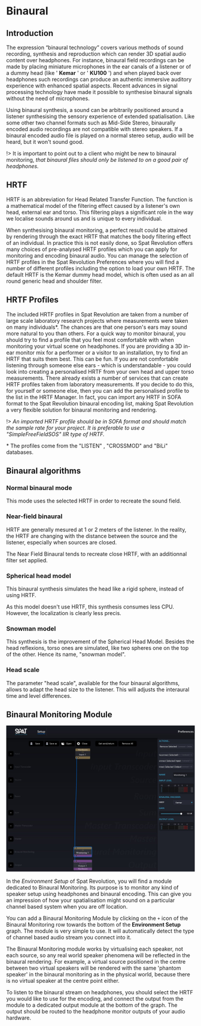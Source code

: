 # Binaural

## Introduction

The expression “binaural technology” covers various methods of sound recording, synthesis and reproduction which can render 3D spatial audio content over headphones. For instance, binaural field recordings can be made by placing miniature microphones in the ear canals of a listener or of a dummy head (like ' **Kemar** ' or ' **KU100** ') and when played back over headphones such recordings can produce an authentic immersive auditory experience with enhanced spatial aspects. Recent advances in signal processing technology have made it possible to synthesise binaural signals without the need of microphones. 

Using binaural synthesis, a sound can be arbitrarily positioned around a listener synthesising the sensory experience  of extended spatialisation. Like some other two channel formats such as Mid-Side Stereo, binaurally encoded audio recordings are not compatible with stereo speakers. If a binaural encoded audio file is played on a normal stereo setup, audio will be heard, but it won't sound good.

!> It is important to point out to a client who might be new to binaural monitoring, _that binaural files should only be listened to on a good pair of headphones._

## HRTF

HRTF is an abbreviation for Head Related Transfer Function. The function is a mathematical model of the filtering effect caused by a listener's own head, external ear and torso. This filtering plays a significant role in the way we localise sounds around us and is unique to every individual.

When synthesising binaural monitoring, a perfect result could be attained by rendering through the exact HRTF that matches the body filtering effect of an individual. In practice this is not easily done, so Spat Revolution offers many choices of pre-analysed HRTF profiles which you can apply for monitoring and encoding binaural audio. You can manage the selection of HRTF profiles in the Spat Revolution Preferences where you will find a number of different profiles including the option to load your own HRTF. The default HRTF is the Kemar dummy head model, which is often used as an all round generic head and shoulder filter.

## HRTF Profiles

The included HRTF profiles in Spat Revolution are taken from a number of large scale laboratory research projects where measurements were taken on many individuals\*. The chances are that one person's ears may sound more natural to you than others. For a quick way to monitor binaural, you should try to find a profile that you feel most comfortable with when monitoring your virtual scene on headphones. If you are providing a 3D in-ear monitor mix for a performer or a visitor to an installation, try to find an HRTF that suits them best. This can be fun. If you are not comfortable listening through someone else ears - which is understandable - you could look into creating a personalised HRTF from your own head and upper torso measurements. There already exists a number of services that can create HRTF profiles taken from laboratory measurements. If you decide to do this, for yourself or someone else, then you can add the personalised profile to the list in the HRTF Manager. In fact, you can import any HRTF in SOFA format to the Spat Revolution binaural encoding list, making Spat Revolution a very flexible solution for binaural monitoring and rendering.

!> _An imported HRTF profile should be in SOFA format and should match the sample rate for your project. It is preferable to use a "SimpleFreeFieldSOS" IIR type of HRTF._

\* The profiles come from the "LISTEN" , "CROSSMOD" and "BiLi" databases.

## Binaural algorithms

### Normal binaural mode

This mode uses the selected HRTF in order to recreate the sound field.

### Near-field binaural

HRTF are generally mesured at 1 or 2 meters of the listener.
In the reality, the HRTF are changing with the distance between the source and the listener, especially when sources are closed.

The Near Field Binaural tends to recreate close HRTF, with an additionnal filter set applied.

### Spherical head model

This binaural synthesis simulates the head like a rigid sphere, instead of using HRTF.

As this model doesn't use HRTF, this synthesis consumes less CPU.
However, the localization is clearly less precis.

### Snowman model

This synthesis is the improvement of the Spherical Head Model. 
Besides the head reflexions, torso ones are simulated, like two spheres one on the top of the other.
Hence its name, "snowman model".

### Head scale

The parameter "head scale", available for the four binaural algorithms, allows to adapt the head size to the listener.
This will adjusts the interaural time and level differences.



## Binaural Monitoring Module

![](include/SpatRevolution_UserGuide_-050.jpg)

In the _Environment Setup_ of Spat Revolution, you will find a module dedicated to Binaural Monitoring. Its purpose is to monitor any kind of speaker setup using headphones and binaural encoding. This can give you an impression of how your spatialisation might sound on a particular channel based system when you are off location.

You can add a Binaural Monitoring Module by clicking on the <code>+</code> icon of the Binaural Monitoring row towards the bottom of the **Environment Setup** graph. The module is very simple to use. It will automatically detect the type of channel based audio stream you connect into it.

The Binaural Monitoring module works by virtualising each speaker, not each source, so any real world speaker phenomena will be reflected in the binaural rendering. For example, a virtual source positioned in the centre between two virtual speakers will be rendered with the same 'phantom speaker' in the binaural monitoring as in the physical world, because there is no virtual speaker at the centre point either.

To listen to the binaural stream on headphones, you should select the HRTF you would like to use for the encoding, and connect the output from the module to a dedicated output module at the bottom of the graph. The output should be routed to the headphone monitor outputs of your audio hardware.
